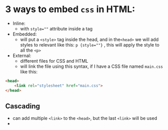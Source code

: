 # 3 ways to embed `css` in HTML:
- Inline:
	- with `style=""` attribute inside a tag
- Embedded:
	- will put a `<style>` tag inside the head, and in the`<head>` we will add styles to relevant like this: `p {style=""}` , this will apply the style to all the `<p>` 
- External:
	- different files for CSS and HTML
	- will link the file using this syntax, if I have a CSS file named `main.css` like this:
```html
<head>
	<link rel="stylesheet" href="main.css">
</head>
```
## Cascading
- can add multiple `<link>` to the `<head>`, but the last `<link>` will be used
- 
